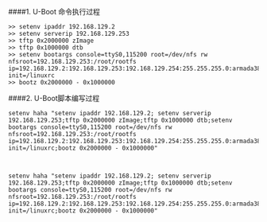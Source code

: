 ####1. U-Boot 命令执行过程
    
	>> setenv ipaddr 192.168.129.2
	>> setenv serverip 192.168.129.253
	>> tftp 0x2000000 zImage
	>> tftp 0x1000000 dtb
	>> setenv bootargs console=ttyS0,115200 root=/dev/nfs rw nfsroot=192.168.129.253:/root/rootfs ip=192.168.129.2:192.168.129.253:192.168.129.254:255.255.255.0:armada38x:eth1:none init=/linuxrc
	>> bootz 0x2000000 - 0x1000000
####2. U-Boot脚本编写过程
    
	
	setenv haha "setenv ipaddr 192.168.129.2; setenv serverip 192.168.129.253;tftp 0x2000000 zImage;tftp 0x1000000 dtb;setenv bootargs console=ttyS0,115200 root=/dev/nfs rw nfsroot=192.168.129.253:/root/rootfs ip=192.168.129.2:192.168.129.253:192.168.129.254:255.255.255.0:armada38x:eth1:none init=/linuxrc;bootz 0x2000000 - 0x1000000"



	setenv haha "setenv ipaddr 192.168.129.2; setenv serverip 192.168.129.253;tftp 0x2000000 zImage;tftp 0x1000000 dtb;setenv bootargs console=ttyS0,115200 root=/dev/nfs rw nfsroot=192.168.129.253:/root/rootfs ip=192.168.129.2:192.168.129.253:192.168.129.254:255.255.255.0:armada38x:eth1:none init=/linuxrc;bootz 0x2000000 - 0x1000000"